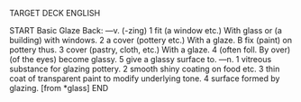 TARGET DECK
ENGLISH

START
Basic
Glaze
Back: —v. (-zing) 1 fit (a window etc.) With glass or (a building) with windows. 2 a cover (pottery etc.) With a glaze. B fix (paint) on pottery thus. 3 cover (pastry, cloth, etc.) With a glaze. 4 (often foll. By over) (of the eyes) become glassy. 5 give a glassy surface to. —n. 1 vitreous substance for glazing pottery. 2 smooth shiny coating on food etc. 3 thin coat of transparent paint to modify underlying tone. 4 surface formed by glazing. [from *glass]
END
